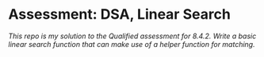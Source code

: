 # Assessment: DSA, Linear Search

*This repo is my solution to the Qualified assessment for 8.4.2. Write a basic linear search function that can make use of a helper function for matching.*
